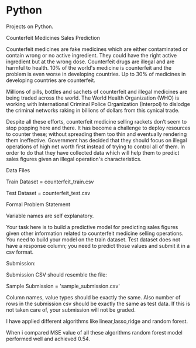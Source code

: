 # Python
Projects on Python.

Counterfeit Medicines Sales Prediction

Counterfeit medicines are fake medicines which are either contaminated or contain wrong or no active ingredient. They could have the right active ingredient but at the wrong dose. Counterfeit drugs are illegal and are harmful to health. 10% of the world's medicine is counterfeit and the problem is even worse in developing countries. Up to 30% of medicines in developing countries are counterfeit.

Millions of pills, bottles and sachets of counterfeit and illegal medicines are being traded across the world. The World Health Organization (WHO) is working with International Criminal Police Organization (Interpol) to dislodge the criminal networks raking in billions of dollars from this cynical trade.

Despite all these efforts, counterfeit medicine selling rackets don’t seem to stop popping here and there. It has become a challenge to deploy resources to counter these; without spreading them too thin and eventually rendering them ineffective. Government has decided that they should focus on illegal operations of high net worth first instead of trying to control all of them. In order to do that they have collected data which will help them to predict sales figures given an illegal operation's characteristics.

Data Files

Train Dataset = counterfeit_train.csv

Test Dataset = counterfeit_test.csv

Formal Problem Statement

Variable names are self explanatory.

Your task here is to build a predictive model for predicting sales figures given other information related to counterfeit medicine selling operations. You need to build your model on the train dataset. Test dataset does not have a response column; you need to predict those values and submit it in a csv format.

Submission:

Submission CSV should resemble the file:

Sample Submission = 'sample_submission.csv'

Column names, value types should be exactly the same. Also number of rows in the submission csv should be exactly the same as test data. If this is not taken care of, your submission will not be graded.

I have applied different algorithms like linear,lasso,ridge and random forest.

When i compared MSE value of all these algorithms random forest model performed well and achieved 0.54.
